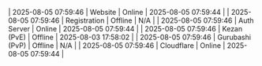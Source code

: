 | 2025-08-05 07:59:46 | Website | Online | 2025-08-05 07:59:44 |
| 2025-08-05 07:59:46 | Registration | Offline | N/A |
| 2025-08-05 07:59:46 | Auth Server | Online | 2025-08-05 07:59:44 |
| 2025-08-05 07:59:46 | Kezan (PvE) | Offline | 2025-08-03 17:58:02 |
| 2025-08-05 07:59:46 | Gurubashi (PvP) | Offline | N/A |
| 2025-08-05 07:59:46 | Cloudflare | Online | 2025-08-05 07:59:44 |
